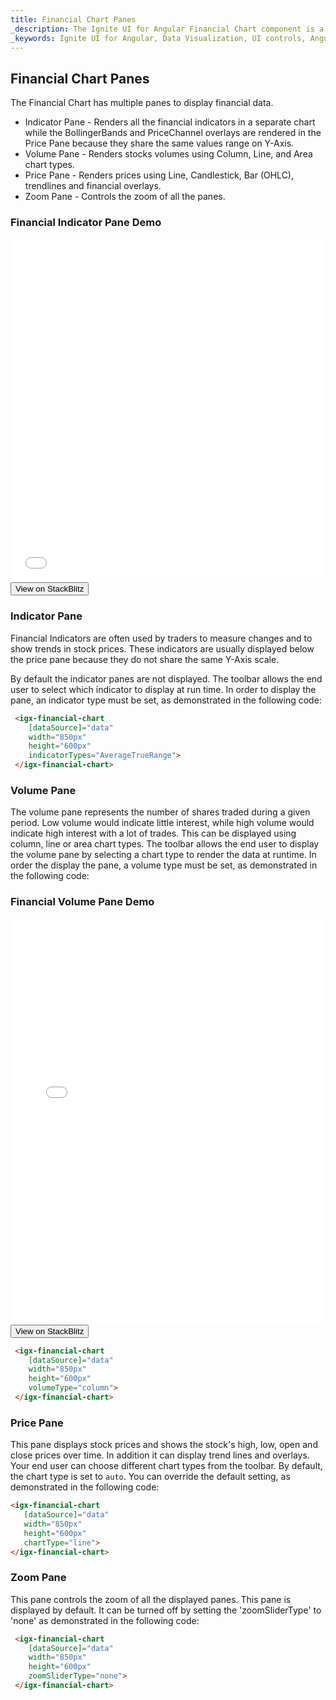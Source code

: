 ```yaml
---
title: Financial Chart Panes
_description: The Ignite UI for Angular Financial Chart component is a touch-enabled, highly performant, lightweight charting control that makes visualizing financial data a breeze.
_keywords: Ignite UI for Angular, Data Visualization, UI controls, Angular widgets, web widgets, UI widgets, Angular, Native Angular Components Suite, Native Angular Controls, Native Angular Components Library, Angular Chart component, Angular Financial Chart component, Angular Chart controls, Angular Financial Chart controls
---
```

## Financial Chart Panes 

The Financial Chart has multiple panes to display financial data. 

* Indicator Pane - Renders all the financial indicators in a separate chart while the BollingerBands and PriceChannel overlays are rendered in the Price Pane because they share the same values range on Y-Axis. 
* Volume Pane - Renders stocks volumes using Column, Line, and Area chart types.
* Price Pane - Renders prices using Line, Candlestick, Bar (OHLC), trendlines and financial overlays.
* Zoom Pane - Controls the zoom of all the panes.

### Financial Indicator Pane Demo
<div class="sample-container" style="height: 550px">
    <iframe id="financial-chart-indicator-pane-sample-iframe" src='{environment:demosBaseUrl}/financial-chart-indicator-pane-sample' width="100%" height="100%" seamless frameBorder="0" onload="onSampleIframeContentLoaded(this);"></iframe>
</div>
<div>
    <button data-localize="stackblitz" class="stackblitz-btn"   data-iframe-id="financial-chart-indicator-pane-sample-iframe" data-demos-base-url="{environment:demosBaseUrl}">View on StackBlitz
    </button>
</div>

### Indicator Pane
Financial Indicators are often used by traders to measure changes and to show trends in stock prices. These indicators are usually displayed below the price pane because they do not share the same Y-Axis scale. 

By default the indicator panes are not displayed. The toolbar allows the end user to select which indicator to display at run time. 
In order to display the pane, an indicator type must be set, as demonstrated in the following code:

```html
 <igx-financial-chart
    [dataSource]="data"
    width="850px"
    height="600px"
    indicatorTypes="AverageTrueRange">
 </igx-financial-chart>
```

### Volume Pane
The volume pane represents the number of shares traded during a given period. Low volume would indicate little interest, while high volume would indicate high interest with a lot of trades.  This can be displayed using column, line or area chart types. The toolbar allows the end user to display the volume pane by selecting a chart type to render the data at runtime. In order the display the pane, a volume type must be set, as demonstrated in the following code:

### Financial Volume Pane Demo
<div class="sample-container" style="height: 650px">
    <iframe id="financial-chart-volume-pane-sample-iframe" src='{environment:demosBaseUrl}/financial-chart-volume-pane-sample' width="100%" height="100%" seamless frameBorder="0" onload="onSampleIframeContentLoaded(this);"></iframe>
</div>
<div>
    <button data-localize="stackblitz" class="stackblitz-btn"   data-iframe-id="financial-chart-volume-pane-sample-iframe" data-demos-base-url="{environment:demosBaseUrl}">View on StackBlitz
    </button>
</div>

```html
 <igx-financial-chart
    [dataSource]="data"
    width="850px"
    height="600px"
    volumeType="column">
 </igx-financial-chart>
```

### Price Pane
This pane displays stock prices and shows the stock's high, low, open and close prices over time. In addition it can display trend lines and overlays. Your end user can choose different chart types from the toolbar. By default, the chart type is set to `auto`. You can override the default setting, as demonstrated in the following code:

 ```html
 <igx-financial-chart
    [dataSource]="data"
    width="850px"
    height="600px"
    chartType="line">
 </igx-financial-chart>
```

### Zoom Pane
This pane controls the zoom of all the displayed panes. This pane is displayed by default. It can be turned off by setting the 'zoomSliderType' to 'none' as demonstrated in the following code:
```html
 <igx-financial-chart
    [dataSource]="data"
    width="850px"
    height="600px"
    zoomSliderType="none">
 </igx-financial-chart>
```